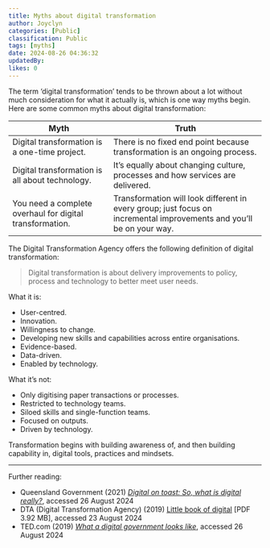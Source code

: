 ```yaml
---
title: Myths about digital transformation
author: Joyclyn
categories: [Public]
classification: Public
tags: [myths]
date: 2024-08-26 04:36:32 
updatedBy: 
likes: 0
---
```


The term ‘digital transformation’ tends to be thrown about a lot without much consideration for what it actually is, which is one way myths begin. Here are some common myths about digital transformation: 
 
| Myth | Truth |
| --- | --- |
| Digital transformation is a one-time project. | There is no fixed end point because transformation is an ongoing process. |
| Digital transformation is all about technology. | It’s equally about changing culture, processes and how services are delivered. |
| You need a complete overhaul for digital transformation. | Transformation will look different in every group; just focus on incremental improvements and you’ll be on your way. |
 
The Digital Transformation Agency offers the following definition of digital transformation: 

>Digital transformation is about delivery improvements to policy, process and technology to better meet user needs.

 What it is:
* User-centred.
* Innovation.
* Willingness to change.
* Developing new skills and capabilities across entire organisations.
* Evidence-based.
* Data-driven.
* Enabled by technology.

What it’s not:
* Only digitising paper transactions or processes.
* Restricted to technology teams.
* Siloed skills and single-function teams.
* Focused on outputs.
* Driven by technology.

Transformation begins with building awareness of, and then building capability in, digital tools, practices and mindsets. 


***

Further reading:
* Queensland Government (2021) *[Digital on toast: So, what is digital really?](https://www.forgov.qld.gov.au/news-events-and-consultation/news/digital-on-toast-so-what-is-digital-really)*, accessed 26 August 2024
* DTA (Digital Transformation Agency) (2019) [Little book of digital](https://www.dta.gov.au/sites/default/files/files/little-book-of-digital-dta-2019.pdf) [PDF 3.92 MB], accessed 23 August 2024
* TED.com (2019) *[What a digital government looks like](https://www.ted.com/talks/anna_piperal_what_a_digital_government_looks_like?subtitle=en)*, accessed 26 August 2024
